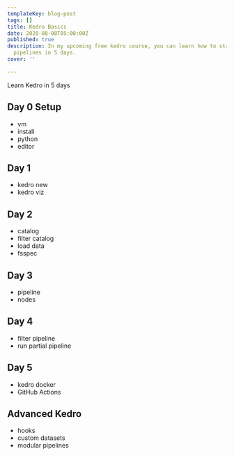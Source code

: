 ```yaml
---
templateKey: blog-post
tags: []
title: Kedro Basics
date: 2020-08-08T05:00:00Z
published: true
description: In my upcoming free kedro course, you can learn how to start building
  pipelines in 5 days.
cover: ''

---
```

Learn Kedro in 5 days

## Day 0 Setup

* vm
* install
* python
* editor

## Day 1

* kedro new
* kedro viz

## Day 2

* catalog
* filter catalog
* load data
* fsspec

## Day 3

* pipeline
* nodes

## Day 4


* filter pipeline
* run partial pipeline

## Day 5

* kedro docker
* GitHub Actions

## Advanced Kedro

* hooks
* custom datasets
* modular pipelines
